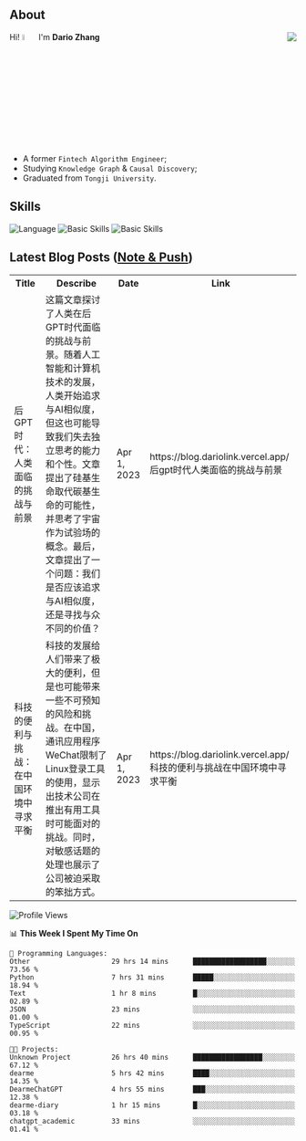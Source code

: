 ## About

<img align="right" src="https://github-readme-stats.vercel.app/api?username=dario-github&show_icons=true&bg_color=00000000&hide_title=true&hide_border=true&include_all_commits=true&count_private=true&theme=transparent" />

Hi! <img src="https://media.giphy.com/media/hvRJCLFzcasrR4ia7z/giphy.gif" width="5%"> I'm **Dario Zhang**

- A former `Fintech Algorithm Engineer`;
- Studying `Knowledge Graph` & `Causal Discovery`;
- Graduated from `Tongji University`.

## Skills

![Language](https://skillicons.dev/icons?i=py,matlab,pytorch,latex,regex,mysql,sqlite)
![Basic Skills](https://skillicons.dev/icons?i=bash,git,linux,md)
![Basic Skills](https://skillicons.dev/icons?i=vim,vscode,jupyterlab)

## Latest Blog Posts ([Note & Push](https://blog.dariolink.vercel.app/))

<table>
  <tr><th>Title</th><th>Describe</th><th>Date</th><th>Link</th></tr>
  <!-- BLOG-POST-LIST:START --><tr><td>后GPT时代：人类面临的挑战与前景</td><td>这篇文章探讨了人类在后GPT时代面临的挑战与前景。随着人工智能和计算机技术的发展，人类开始追求与AI相似度，但这也可能导致我们失去独立思考的能力和个性。文章提出了硅基生命取代碳基生命的可能性，并思考了宇宙作为试验场的概念。最后，文章提出了一个问题：我们是否应该追求与AI相似度，还是寻找与众不同的价值？</td><td>Apr 1, 2023</td><td>https://blog.dariolink.vercel.app/后gpt时代人类面临的挑战与前景</td></tr><tr><td>科技的便利与挑战：在中国环境中寻求平衡</td><td>科技的发展给人们带来了极大的便利，但是也可能带来一些不可预知的风险和挑战。在中国，通讯应用程序WeChat限制了Linux登录工具的使用，显示出技术公司在推出有用工具时可能面对的挑战。同时，对敏感话题的处理也展示了公司被迫采取的笨拙方式。</td><td>Apr 1, 2023</td><td>https://blog.dariolink.vercel.app/科技的便利与挑战在中国环境中寻求平衡</td></tr><!-- BLOG-POST-LIST:END -->
</table>

<!--START_SECTION:waka-->
![Profile Views](http://img.shields.io/badge/Profile%20Views-0-blue)

📊 **This Week I Spent My Time On** 

```text
💬 Programming Languages: 
Other                    29 hrs 14 mins      ██████████████████░░░░░░░   73.56 % 
Python                   7 hrs 31 mins       █████░░░░░░░░░░░░░░░░░░░░   18.94 % 
Text                     1 hr 8 mins         █░░░░░░░░░░░░░░░░░░░░░░░░   02.89 % 
JSON                     23 mins             ░░░░░░░░░░░░░░░░░░░░░░░░░   01.00 % 
TypeScript               22 mins             ░░░░░░░░░░░░░░░░░░░░░░░░░   00.95 % 

🐱‍💻 Projects: 
Unknown Project          26 hrs 40 mins      █████████████████░░░░░░░░   67.12 % 
dearme                   5 hrs 42 mins       ████░░░░░░░░░░░░░░░░░░░░░   14.35 % 
DearmeChatGPT            4 hrs 55 mins       ███░░░░░░░░░░░░░░░░░░░░░░   12.38 % 
dearme-diary             1 hr 15 mins        █░░░░░░░░░░░░░░░░░░░░░░░░   03.18 % 
chatgpt_academic         33 mins             ░░░░░░░░░░░░░░░░░░░░░░░░░   01.41 % 
```


<!--END_SECTION:waka-->
